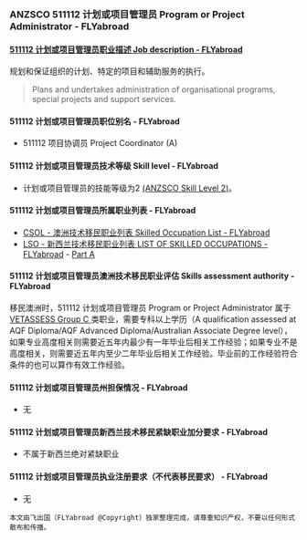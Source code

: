 ### ANZSCO 511112 计划或项目管理员 Program or Project Administrator - FLYabroad ###

#### [511112 计划或项目管理员职业描述 Job description - FLYabroad](http://www.flyabroadvisa.com/anzsco/5111.html#511112)

规划和保证组织的计划、特定的项目和辅助服务的执行。

> Plans and undertakes administration of organisational programs, special projects and support services. 

#### 511112 计划或项目管理员职位别名 - FLYabroad
 
- 511112	 项目协调员 Project Coordinator (A)

#### 511112 计划或项目管理员技术等级 Skill level - FLYabroad

- 计划或项目管理员的技能等级为2 [(ANZSCO Skill Level 2)](http://www.flyabroadvisa.com/anzsco/)。

#### 511112 计划或项目管理员所属职业列表 - FLYabroad

- [CSOL - 澳洲技术移民职业列表 Skilled Occupation List - FLYabroad](http://www.flyabroadvisa.com/sol/)
- [LSO - 新西兰技术移民职业列表 LIST OF SKILLED OCCUPATIONS - FLYabroad](http://nz.flyabroadvisa.com/lso/) - [Part A](parta)

#### 511112 计划或项目管理员澳洲技术移民职业评估 Skills assessment authority - FLYabroad

移民澳洲时，511112 计划或项目管理员 Program or Project Administrator 属于 [VETASSESS Group C ](http://www.flyabroadvisa.com/ass/vetassess.html)类职业，需要专科以上学历（A qualification assessed at AQF Diploma/AQF Advanced Diploma/Australian Associate Degree level），如果专业高度相关则需要近五年内最少有一年毕业后相关工作经验；如果专业不是高度相关，则需要近五年内至少二年毕业后相关工作经验。毕业前的工作经验符合条件的也可以算作有效工作经验。

#### 511112 计划或项目管理员州担保情况 - FLYabroad

- 无

#### 511112 计划或项目管理员新西兰技术移民紧缺职业加分要求 - FLYabroad

- 不属于新西兰绝对紧缺职业

#### 511112 计划或项目管理员执业注册要求（不代表移民要求） - FLYabroad

- 无

`本文由飞出国（FLYabroad @Copyright）独家整理完成，请尊重知识产权，不要以任何形式散布和传播。`